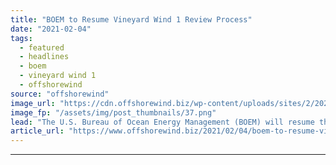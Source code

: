 ```yaml
---
title: "BOEM to Resume Vineyard Wind 1 Review Process"
date: "2021-02-04"
tags: 
  - featured
  - headlines
  - boem
  - vineyard wind 1
  - offshorewind
source: "offshorewind"
image_url: "https://cdn.offshorewind.biz/wp-content/uploads/sites/2/2020/08/18154808/vineyard-wind.png"
image_fp: "/assets/img/post_thumbnails/37.png"
lead: "The U.S. Bureau of Ocean Energy Management (BOEM) will resume the review process for"
article_url: "https://www.offshorewind.biz/2021/02/04/boem-to-resume-vineyard-wind-1-review-process/"
---
```


---
